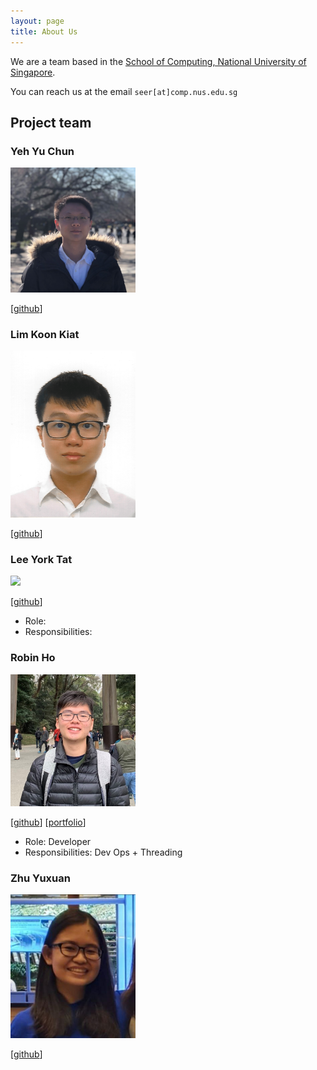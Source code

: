 ```yaml
---
layout: page
title: About Us
---
```


We are a team based in the [School of Computing, National University of Singapore](http://www.comp.nus.edu.sg).

You can reach us at the email `seer[at]comp.nus.edu.sg`

## Project team

### Yeh Yu Chun

<img src="images/peter-yeh.png" width="200px">

[[github](https://github.com/peter-yeh)]


### Lim Koon Kiat

<img src="images/limkoonkiat.png" width="200px">

[[github](http://github.com/limkoonkiat)]

### Lee York Tat

<img src="images/leeyorktat.png" width="200px">

[[github](http://github.com/leeyorktat)]

* Role:
* Responsibilities:

### Robin Ho

<img src="images/robinho98.png" width="200px">

[[github](http://github.com/robinho98)]
[[portfolio](team/Robinho98.md)]

* Role: Developer
* Responsibilities: Dev Ops + Threading

### Zhu Yuxuan

<img src="images/yuxuanxc.png" width="200px">

[[github](http://github.com/yuxuanxc)]
